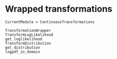 # Wrapped transformations

```@meta
CurrentModule = ContinuousTransformations
```

```@docs
TransformationWrapper
TransformLogLikelihood
get_loglikelihood
TransformDistribution
get_distribution
logpdf_in_domain
```
